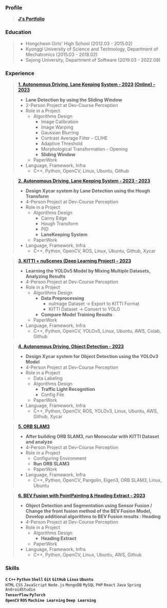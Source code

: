 ### Profile

> <a href = https://www.notion.so/i-am-jen/J-s-Portfolio-0e818bc5e9904f428b1d222e8dbee99a>**J's Portfolio**</a>


### Education

> - Hongcheon Girls' High School (2012.03 - 2015.02)
> - Kyonggi University of Science and Technology, Department of Mechatronics (2015.03 - 2018.02)
> - Sejong University, Department of Software (2019.03 - 2022.08)


### Experience

> **[1. Autonomous Driving, Lane Keeping](https://www.notion.so/85248b2069b049159c92788a1746529c?pvs=21) [System - 2023](https://www.notion.so/85248b2069b049159c92788a1746529c?pvs=21) [(Online) - 2023](https://www.notion.so/85248b2069b049159c92788a1746529c?pvs=21)**
> - **Lane Detection by using the Sliding Window**
> - 2-Person Project at Dev-Course Perception
> - Role in a Project
>     - Algorithms Design
>         - Image Calibration
>         - Image Warping
>         - Gaussian Blurring
>         - Contrast Average Filter - CLIHE
>         - Adaptive Threshold
>         - Morphological Transformation - Opening
>         - **Sliding Window**
>     - PaperWork
> - Language, Framework, Infra
>     - C++, Python, OpenCV, Linux, Ubuntu, Github

> **[2. Autonomous Driving, Lane Keeping System - 2023 - 2023](https://www.notion.so/b395e5a9a12b4458b6e1705aa91a4116?pvs=21)**
> - **Design Xycar system by Lane Detection using the Hough Transform**
> - 4-Person Project at Dev-Course Perception
> - Role in a Project
>     - Algorithms Design
>         - Canny Edge
>         - Hough Transform
>         - PID
>         - **LaneKeeping System**
>     - PaperWork
> - Language, Framework, Infra
>     - C++, Python, OpenCV, ROS, Linux, Ubuntu, Github, Xycar

> **[3. KITTI + nuScenes (Deep Learning Project) - 2023](https://www.notion.so/e3b5c4c9ea6f4fc294e3d41a2f75380d?pvs=21)**
> - **Learning the YOLOv5 Model by Mixing Multiple Datasets, Analyzing Results**
> - 4-Person Project at Dev-Course Perception
> - Role in a Project
>     - Algorithms Design
>         - **Data Preprocessing**
>             - nuImage Dataset → Export to KITTI Format
>             - KITTI Dataset → Convert to YOLO
>         - **Compare Model Training Results**
>     - PaperWork
> - Language, Framework, Infra
>     - C++, Python, OpenCV, YOLOv5, Linux, Ubuntu, AWS, Colab, Github

> **[4. Autonomous Driving, Object Detection - 2023](https://www.notion.so/8e6952e4ae7f4e89ba63f8db68139014?pvs=21)**
> - **Design Xycar system for Object Detection using the YOLOv3 Model**
> - 4-Person Project at Dev-Course Perception
> - Role in a Project
>     - Data Labeling
>     - Algorithms Design
>         - **Traffic Light Recognition**
>         - Config File
>     - PaperWork
> - Language, Framework, Infra
>     - C++, Python, OpenCV, ROS, YOLOv3, Linux, Ubuntu, AWS, Github, Xycar

> **[5. ORB SLAM3](https://www.notion.so/d2d8d426aae84e448c410cfdbd4ed169?pvs=21)**
> - **After building ORB SLAM3, run Monocular with KITTI Dataset and analyze**
> - 4-Person Project at Dev-Course Perception
> - Role in a Project
>     - Configuring Environment
>     - **Run ORB SLAM3**
>     - PaperWork
> - Language, Framework, Infra
>     - C++, Python, OpenCV, Pangolin, Eigen3, ORB SLAM3, Linux, Ubuntu

> **[6. BEV Fusion with PointPainting & Heading Extract - 2023](https://www.notion.so/b3b0f04b4cc04e64956f6af3e98fd003?pvs=21)**
> - **Object Detection and Segmentation using Sensor Fusion /
Change the front fusion method of the BEV Fusion Model,
Develop additional algorithms to BEV Fusion results : Heading**
> - 4-Person Project at Dev-Course Perception
> - Role in a Project
>     - Algorithms Design
>         - **Heading Extract**
>     - PaperWork
> - Language, Framework, Infra
>     - C++, Python, OpenCV, Linux, Ubuntu, AWS, Github

### Skills

**`C` `C++` `Python` `Shell` `Git` `GitHub` `Linux` `Ubuntu`** <br>
`HTML` `CSS` `JavaScript` `Node.js` `MongoDB` `MySQL` `PHP` `React` 
`Java` `Spring` `AndroidStudio` <br>
**`TensorFlow` `PyTorch`** <br>
**`OpenCV` `ROS` `Machine Learning` `Deep Learning`**
